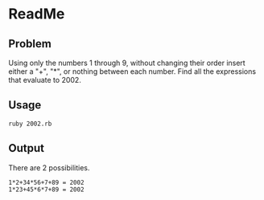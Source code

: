ReadMe
======
Problem
-------
Using only the numbers 1 through 9, without changing their order insert either a "+", "*", or nothing between each number. Find all the expressions that evaluate to 2002.

Usage
-----
	ruby 2002.rb

Output
------
There are 2 possibilities.

	1*2+34*56+7+89 = 2002
	1*23+45*6*7+89 = 2002
